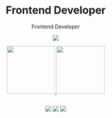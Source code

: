 <div align="center"> 
  <h1>Frontend Developer</h1>
  <p align="center">
    <p>Frontend Developer  </p>
  <a href="https://skillicons.dev">
    <img src="https://skillicons.dev/icons?i=,html,css,tailwind,bootstrap,javascript, react, typescript,vue,git,linux" />
  </a>
</p>
</div>
    <div align="center">
  <a href="https://beacons.ai/anchaapedro">
  <img height="130em" src="https://github-readme-stats.vercel.app/api?username=anchaapedro&show_icons=true&theme=aura&include_all_commits=true&count_private=true"/>
  <img height="130em" src="https://github-readme-stats.vercel.app/api/top-langs/?username=anchaapedro&layout=compact&langs_count=16&theme=aura"/>
</div>
  
 </div>

      
  
</div>
 
## 
 
<div align='center'>
   <a href="https://www.linkedin.com/in/anchapedro/" target="_blank"><img src="https://img.shields.io/badge/-LinkedIn-%230077B5?style=for-the-badge&logo=linkedin&logoColor=white" target="_blank"></a>  
  <a href="https://www.medium.com/anchapedro/" target="_blank"><img src="https://img.shields.io/badge/-Medium-%230077B5?style=for-the-badge&logo=medium&logoColor=white" target="_blank"></a> 
  <a href = "mailto:anchaapedro@gmail.com"><img src="https://img.shields.io/badge/Gmail-D14836?style=for-the-badge&logo=gmail&logoColor=white" target="_blank"></a>   
</div>

  
